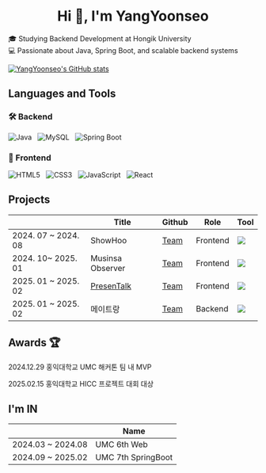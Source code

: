 <h1 align="center">Hi 👋, I'm YangYoonseo</h1>

🎓 Studying Backend Development at Hongik University  
💻 Passionate about Java, Spring Boot, and scalable backend systems  

[![YangYoonseo's GitHub stats](https://github-readme-stats.vercel.app/api?username=YangYoonseo&&hide=stars)](https://github.com/anuraghazra/github-readme-stats)

## Languages and Tools  
### 🛠 Backend  
![Java](https://img.shields.io/badge/Java-007396?style=for-the-badge&logo=Java&logoColor=white)
&nbsp;
![MySQL](https://img.shields.io/badge/mysql-4479A1?style=for-the-badge&logo=mysql&logoColor=white) 
&nbsp;
![Spring Boot](https://img.shields.io/badge/Spring%20Boot-6DB33F?style=for-the-badge&logo=spring-boot&logoColor=white)  

### 🎨 Frontend  
![HTML5](https://img.shields.io/badge/html5-E34F26?style=for-the-badge&logo=html5&logoColor=white)
&nbsp;
![CSS3](https://img.shields.io/badge/css-1572B6?style=for-the-badge&logo=css3&logoColor=white)
&nbsp;
![JavaScript](https://img.shields.io/badge/javascript-F7DF1E?style=for-the-badge&logo=javascript&logoColor=black)
&nbsp;
![React](https://img.shields.io/badge/React-61DAFB?style=for-the-badge&logo=react&logoColor=black)  



## Projects <br>
|  | Title |Github| Role | Tool |
|---|---|---|---|---|
|2024. 07 ~ 2024. 08 | ShowHoo |[Team](https://github.com/UMC-ShowHoo/ShowHoo-Web)|Frontend | <img src="https://img.shields.io/badge/React-61DAFB?style=flat-square&logo=react&logoColor=black"> |
|2024. 10~ 2025. 01| Musinsa Observer | [Team](https://github.com/MusinsaObserver/frontend) |Frontend | <img src="https://img.shields.io/badge/React-61DAFB?style=flat-square&logo=react&logoColor=black"> |
|2025. 01 ~ 2025. 02 |[ PresenTalk](https://presentalk.store) |[Team](https://github.com/HongikComputerClub/gift-front) | Frontend | <img src="https://img.shields.io/badge/React-61DAFB?style=flat-square&logo=react&logoColor=black"> |
|2025. 01 ~ 2025. 02 | 메이트랑 |[Team](https://github.com/duckmelang/duckmelang-backend)|Backend| <img src="https://img.shields.io/badge/Spring Boot-6DB33F?style=flat-square&logo=spring-boot&logoColor=white">


## Awards 🏆
<p>2024.12.29 홍익대학교 UMC 해커톤 팀 내 MVP</p>
<p>2025.02.15 홍익대학교 HICC 프로젝트 대회 대상</p>

## I'm IN
||Name|
|--|--|
|2024.03 ~ 2024.08 | UMC 6th Web |
|2024.09 ~ 2025.02 | UMC 7th SpringBoot |



